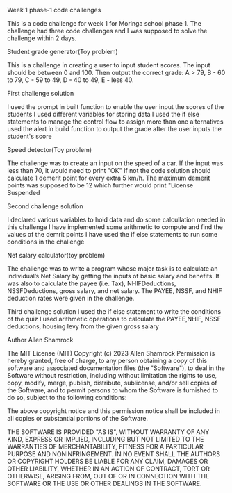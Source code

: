 Week 1 phase-1 code challenges

This is a code challenge for week 1 for Moringa school phase 1. The challenge had three code challenges and I was supposed to solve the challenge within 2 days.

Student grade generator(Toy problem)

This is a challenge in creating a user to input student scores. The input should be between 0 and 100.
Then output the correct grade:
A > 79, B - 60 to 79, C - 59 to 49, D - 40 to 49, E - less 40.

First challenge solution

I used the prompt in built function to enable the user input the scores of the students
I used different variables for storing data 
I used the if else statements to manage the control flow to assign more than one alternatives
used the alert in build function to output the grade after the user inputs the student's score


Speed detector(Toy problem)

The challenge was to create an input on the speed of a car.
If the input was less than 70, it would need to print "OK"
If not the code solution should calculate 1 demerit point for every extra 5 km/h.
The maximum demerit points was supposed to be 12 which further would print "License Suspended

Second challenge solution

I declared various variables to hold data and do some calcullation needed in this challenge
I have implemented some arithmetic to compute and find the values of the demrit points
I have used the if else statements to run some conditions in the challenge


Net salary calculator(toy problem)

The challenge was to write a program whose major task is to calculate an individual’s Net Salary by getting the inputs of basic salary and benefits.
It was also to calculate the payee (i.e. Tax), NHIFDeductions, NSSFDeductions, gross salary, and net salary.
The PAYEE, NSSF, and NHIF deduction rates were given in the challenge.

Third challenge solution
 I used the if else statement to write the conditions of the quiz
 I used arithmetic operations to calculate the PAYEE,NHIF, NSSF deductions, housing levy from the given gross salary

 Author
 Allen Shamrock


 The MIT License (MIT)
Copyright (c) 2023 Allen Shamrock
Permission is hereby granted, free of charge, to any person obtaining a copy of this software and associated documentation files (the "Software"), to deal in the Software without restriction, including without limitation the rights to use, copy, modify, merge, publish, distribute, sublicense, and/or sell copies of the Software, and to permit persons to whom the Software is furnished to do so, subject to the following conditions:

The above copyright notice and this permission notice shall be included in all copies or substantial portions of the Software.

THE SOFTWARE IS PROVIDED "AS IS", WITHOUT WARRANTY OF ANY KIND, EXPRESS OR IMPLIED, INCLUDING BUT NOT LIMITED TO THE WARRANTIES OF MERCHANTABILITY, FITNESS FOR A PARTICULAR PURPOSE AND NONINFRINGEMENT. IN NO EVENT SHALL THE AUTHORS OR COPYRIGHT HOLDERS BE LIABLE FOR ANY CLAIM, DAMAGES OR OTHER LIABILITY, WHETHER IN AN ACTION OF CONTRACT, TORT OR OTHERWISE, ARISING FROM, OUT OF OR IN CONNECTION WITH THE SOFTWARE OR THE USE OR OTHER DEALINGS IN THE SOFTWARE.